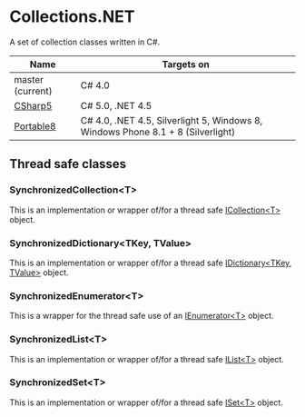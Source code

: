 # Collections.NET

A set of collection classes written in C#.

| Name  | Targets on  |
| ----- | ----------- |
| master (current)  | C# 4.0  |
| [CSharp5](https://github.com/mkloubert/Collections.NET/tree/CSharp5)  | C# 5.0, .NET 4.5  |
| [Portable8](https://github.com/mkloubert/Collections.NET/tree/Portable8)  | C# 4.0, .NET 4.5, Silverlight 5, Windows 8, Windows Phone 8.1 + 8 (Silverlight)  |

## Thread safe classes

### SynchronizedCollection&lt;T&gt;

This is an implementation or wrapper of/for a thread safe [ICollection&lt;T&gt;](https://msdn.microsoft.com/en-us/library/92t2ye13%28v=vs.110%29.aspx) object.

### SynchronizedDictionary&lt;TKey, TValue&gt;

This is an implementation or wrapper of/for a thread safe [IDictionary&lt;TKey, TValue&gt;](https://msdn.microsoft.com/en-us/library/s4ys34ea%28v=vs.110%29.aspx) object.

### SynchronizedEnumerator&lt;T&gt;

This is a wrapper for the thread safe use of an [IEnumerator&lt;T&gt;](https://msdn.microsoft.com/en-us/library/78dfe2yb%28v=vs.110%29.aspx) object.

### SynchronizedList&lt;T&gt;

This is an implementation or wrapper of/for a thread safe [IList&lt;T&gt;](https://msdn.microsoft.com/en-us/library/5y536ey6%28v=vs.110%29.aspx) object.

### SynchronizedSet&lt;T&gt;

This is an implementation or wrapper of/for a thread safe [ISet&lt;T&gt;](https://msdn.microsoft.com/en-us/library/dd412081%28v=vs.110%29.aspx) object.

